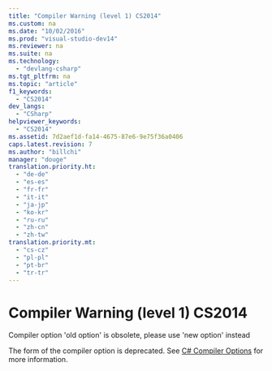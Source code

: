 ```yaml
---
title: "Compiler Warning (level 1) CS2014"
ms.custom: na
ms.date: "10/02/2016"
ms.prod: "visual-studio-dev14"
ms.reviewer: na
ms.suite: na
ms.technology: 
  - "devlang-csharp"
ms.tgt_pltfrm: na
ms.topic: "article"
f1_keywords: 
  - "CS2014"
dev_langs: 
  - "CSharp"
helpviewer_keywords: 
  - "CS2014"
ms.assetid: 7d2aef1d-fa14-4675-87e6-9e75f36a0406
caps.latest.revision: 7
ms.author: "billchi"
manager: "douge"
translation.priority.ht: 
  - "de-de"
  - "es-es"
  - "fr-fr"
  - "it-it"
  - "ja-jp"
  - "ko-kr"
  - "ru-ru"
  - "zh-cn"
  - "zh-tw"
translation.priority.mt: 
  - "cs-cz"
  - "pl-pl"
  - "pt-br"
  - "tr-tr"
---
```

# Compiler Warning (level 1) CS2014
Compiler option 'old option' is obsolete, please use 'new option' instead  
  
 The form of the compiler option is deprecated. See [C# Compiler Options](../Topic/C%23%20Compiler%20Options.md) for more information.